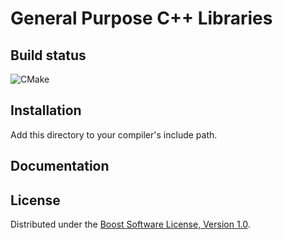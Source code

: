 # General Purpose C++ Libraries

## Build status
![CMake](https://github.com/Chingyat/gpcl/workflows/CMake/badge.svg)

## Installation

Add this directory to your compiler's include path.

## Documentation

## License

Distributed under the [Boost Software License, Version 1.0](LICENSE_1_0.txt).
